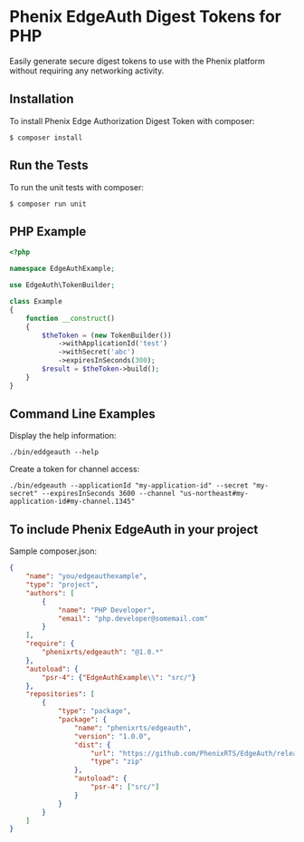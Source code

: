 # Phenix EdgeAuth Digest Tokens for PHP

Easily generate secure digest tokens to use with the Phenix platform without requiring any networking activity.

## Installation

To install Phenix Edge Authorization Digest Token with composer:

```shell script
$ composer install
```

## Run the Tests

To run the unit tests with composer:

```shell script
$ composer run unit
```

## PHP Example

```PHP
<?php

namespace EdgeAuthExample;

use EdgeAuth\TokenBuilder;

class Example
{
    function __construct()
    {
        $theToken = (new TokenBuilder())
            ->withApplicationId('test')
            ->withSecret('abc')
            ->expiresInSeconds(300);
        $result = $theToken->build();
    }
}
```

## Command Line Examples

Display the help information:
```shell script
./bin/eddgeauth --help
```

Create a token for channel access:
```shell script
./bin/edgeauth --applicationId "my-application-id" --secret "my-secret" --expiresInSeconds 3600 --channel "us-northeast#my-application-id#my-channel.1345"
```

## To include Phenix EdgeAuth in your project

Sample composer.json:

```json
{
    "name": "you/edgeauthexample",
    "type": "project",
    "authors": [
        {
            "name": "PHP Developer",
            "email": "php.developer@somemail.com"
        }
    ],
    "require": {
        "phenixrts/edgeauth": "@1.0.*"
    },
    "autoload": {
        "psr-4": {"EdgeAuthExample\\": "src/"}
    },
    "repositories": [
        {
            "type": "package",
            "package": {
                "name": "phenixrts/edgeauth",
                "version": "1.0.0",
                "dist": {
                    "url": "https://github.com/PhenixRTS/EdgeAuth/releases/download/php%401.0.0/php@1.0.0.zip",
                    "type": "zip"
                },
                "autoload": {
                    "psr-4": ["src/"]
                }
            }
        }
    ]
}
```
